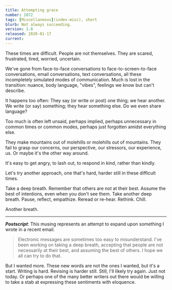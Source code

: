 ```yaml
---
title: Attempting grace
number: 1072
tags: [Miscellaneous](index-misc), short
blurb: Not always succeeding.
version: 1.0
released: 2020-01-17
current: 
---
```

These times are difficult.  People are not themselves.  They are
scared, frustrated, tired, worried, uncertain.

We've gone from face-to-face conversations to face-to-screen-to-face
conversations, email conversations, text conversations, all these
incompletely simulated modes of communication.  Much is lost in the
transition: nuance, body language, "vibes", feelings we know but
can't describe.

It happens too often:  They say (or write or post) one thing; we
hear another.  We write (or say) something; they hear something
else.  Do we even share language?

Too much is often left unsaid, perhaps implied, perhaps unnecessary
in common times or common modes, perhaps just forgotten amidst
everything else.

They make mountains out of molehills or molehills out of mountains.
They fail to grasp our concerns, our perspective, our stressors,
our experience, us.  Or maybe it's the other way around.

It's easy to get angry, to lash out, to respond in kind, rather than
kindly.

Let's try another approach, one that's hard, harder still in these
difficult times.

Take a deep breath.  Remember that others are not at their best.
Assume the best of intentions, even when you don't see them.  Take
another deep breath.  Pause, reflect, empathize.  Reread or re-hear.
Rethink.  Chill.

Another breath.

---

**_Postscript_**: This musing represents an attempt to expand upon
something I wrote in a recent email.

> Electronic messages are sometimes too easy to misunderstand.  I've
been working on taking a deep breath, accepting that people are not
necessarily at their best, and assuming the best of others.  I hope
we all can try to do that.

But I wanted more.  These new words are not the ones I wanted, but
it's a start.  Writing is hard.  Revising is harder still.  Still,
I'll likely try again.  Just not today.  Or perhaps one of the many
better writers out there would be willing to take a stab at expressing
these sentiments with eloquence.
